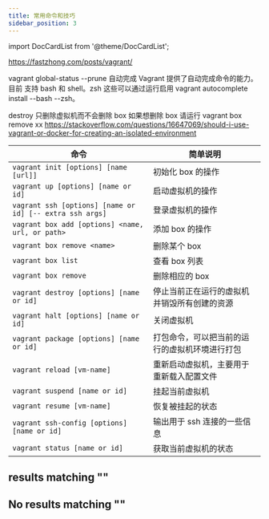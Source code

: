 ```yaml
---
title: 常用命令和技巧
sidebar_position: 3
---
```


import DocCardList from '@theme/DocCardList';

<DocCardList />

https://fastzhong.com/posts/vagrant/

vagrant global-status --prune
自动完成
Vagrant 提供了自动完成命令的能力。目前 支持 bash 和 shell。zsh 这些可以通过运行启用 vagrant autocomplete install --bash --zsh。

destroy 只删除虚拟机而不会删除 box 如果想删除 box 请运行 vagrant box remove xx
https://stackoverflow.com/questions/16647069/should-i-use-vagrant-or-docker-for-creating-an-isolated-environment

| 命令                                                     | 简单说明                                       |
| -------------------------------------------------------- | ---------------------------------------------- |
| `vagrant init [options] [name [url]]`                    | 初始化 box 的操作                              |
| `vagrant up [options] [name or id]`                      | 启动虚拟机的操作                               |
| `vagrant ssh [options] [name or id] [-- extra ssh args]` | 登录虚拟机的操作                               |
| `vagrant box add [options] <name, url, or path>`         | 添加 box 的操作                                |
| `vagrant box remove <name>`                              | 删除某个 box                                   |
| `vagrant box list`                                       | 查看 box 列表                                  |
| `vagrant box remove`                                     | 删除相应的 box                                 |
| `vagrant destroy [options] [name or id]`                 | 停止当前正在运行的虚拟机并销毁所有创建的资源   |
| `vagrant halt [options] [name or id]`                    | 关闭虚拟机                                     |
| `vagrant package [options] [name or id]`                 | 打包命令，可以把当前的运行的虚拟机环境进行打包 |
| `vagrant reload [vm-name]`                               | 重新启动虚拟机，主要用于重新载入配置文件       |
| `vagrant suspend [name or id]`                           | 挂起当前虚拟机                                 |
| `vagrant resume [vm-name]`                               | 恢复被挂起的状态                               |
| `vagrant ssh-config [options] [name or id]`              | 输出用于 ssh 连接的一些信息                    |
| `vagrant status [name or id]`                            | 获取当前虚拟机的状态                           |

## results matching ""

## No results matching ""
